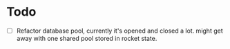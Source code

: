 # Todo

- [ ] Refactor database pool, currently it's opened and closed a lot. might get away with one shared pool stored in rocket state. 

